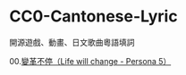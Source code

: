 # CC0-Cantonese-Lyric
開源遊戲、動畫、日文歌曲粵語填詞

00.[變革不停（Life will change - Persona 5）](./00.變革不停（Life%20will%20change%20-%20Persona%205）)
